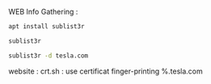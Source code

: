 WEB Info Gathering :

```bash
apt install sublist3r

sublist3r

sublist3r -d tesla.com

```

website :
	crt.sh : use certificat finger-printing
	%.tesla.com